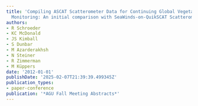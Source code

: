 ```yaml
---
title: 'Compiling ASCAT Scatterometer Data for Continuing Global Vegetation State
  Monitoring: An initial comparison with SeaWinds-on-QuikSCAT Scatterometer Data'
authors:
- R Schroeder
- KC McDonald
- JS Kimball
- S Dunbar
- M Azarderakhsh
- N Steiner
- R Zimmerman
- M Küppers
date: '2012-01-01'
publishDate: '2025-02-07T21:39:39.499345Z'
publication_types:
- paper-conference
publication: '*AGU Fall Meeting Abstracts*'
---
```

